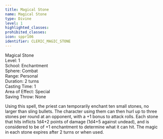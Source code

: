```yaml
---
title: Magical Stone
name: Magical Stone
type: Divine
level: 1
highlighted_classes: 
prohibited_classes: 
icon: sppr106
identifier: CLERIC_MAGIC_STONE
---
```

Magical Stone  
Level: 1  
School: Enchantment  
Sphere: Combat  
Range: Personal  
Duration: 2 turns  
Casting Time: 1  
Area of Effect: Special  
Saving Throw: None  
  
Using this spell, the priest can temporarily enchant ten small stones, no larger than sling bullets. The character using them can then hurl up to three stones per round at an opponent, with a +1 bonus to attack rolls. Each stone that hits inflicts 1d4+2 points of damage (1d4+5 against undead), and is considered to be of +1 enchantment to determine what it can hit. The magic in each stone expires after 2 turns or when used.  
